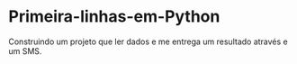 # Primeira-linhas-em-Python
Construindo um projeto que ler dados e me entrega um resultado através e um SMS. 

